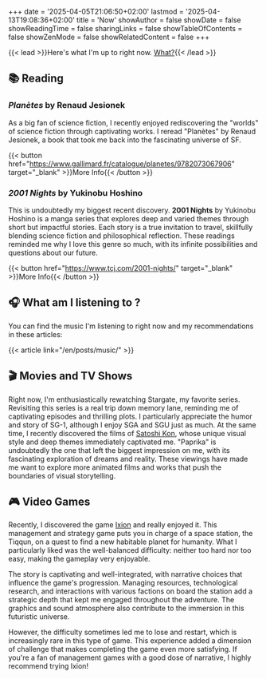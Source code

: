 +++
date = '2025-04-05T21:06:50+02:00'
lastmod = '2025-04-13T19:08:36+02:00'
title = 'Now'
showAuthor = false
showDate = false
showReadingTime = false
sharingLinks = false
showTableOfContents = false
showZenMode = false
showRelatedContent = false
+++

{{< lead >}}Here's what I'm up to right now. [What?](https://nownownow.com/about){{< /lead >}}

## :books: Reading

### *Planètes* by Renaud Jesionek

As a big fan of science fiction, I recently enjoyed rediscovering the "worlds" of science fiction through captivating works. I reread "Planètes" by Renaud Jesionek, a book that took me back into the fascinating universe of SF.

{{< button href="https://www.gallimard.fr/catalogue/planetes/9782073067906" target="_blank" >}}More Info{{< /button >}}

### *2001 Nights* by Yukinobu Hoshino

This is undoubtedly my biggest recent discovery. **2001 Nights** by Yukinobu Hoshino is a manga series that explores deep and varied themes through short but impactful stories. Each story is a true invitation to travel, skillfully blending science fiction and philosophical reflection. These readings reminded me why I love this genre so much, with its infinite possibilities and questions about our future.

{{< button href="https://www.tcj.com/2001-nights/" target="_blank" >}}More Info{{< /button >}}<br>

## :headphones: What am I listening to ?

You can find the music I'm listening to right now and my recommendations in these articles:

{{< article link="/en/posts/music/" >}}

## :clapper: Movies and TV Shows

Right now, I'm enthusiastically rewatching Stargate, my favorite series. Revisiting this series is a real trip down memory lane, reminding me of captivating episodes and thrilling plots. I particularly appreciate the humor and story of SG-1, although I enjoy SGA and SGU just as much. At the same time, I recently discovered the films of [Satoshi Kon](https://letterboxd.com/director/satoshi-kon/), whose unique visual style and deep themes immediately captivated me. "Paprika" is undoubtedly the one that left the biggest impression on me, with its fascinating exploration of dreams and reality. These viewings have made me want to explore more animated films and works that push the boundaries of visual storytelling.

## :video_game: Video Games

Recently, I discovered the game [Ixion](https://store.steampowered.com/app/1113120/IXION/) and really enjoyed it. This management and strategy game puts you in charge of a space station, the Tiqqun, on a quest to find a new habitable planet for humanity. What I particularly liked was the well-balanced difficulty: neither too hard nor too easy, making the gameplay very enjoyable.

The story is captivating and well-integrated, with narrative choices that influence the game's progression. Managing resources, technological research, and interactions with various factions on board the station add a strategic depth that kept me engaged throughout the adventure. The graphics and sound atmosphere also contribute to the immersion in this futuristic universe.

However, the difficulty sometimes led me to lose and restart, which is increasingly rare in this type of game. This experience added a dimension of challenge that makes completing the game even more satisfying. If you're a fan of management games with a good dose of narrative, I highly recommend trying Ixion!
